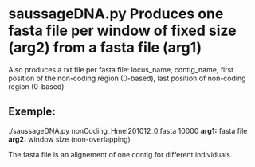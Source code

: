# saussageDNA.py  Produces one fasta file per window of fixed size (arg2) from a fasta file (arg1) 
Also produces a txt file per fasta file: locus_name, contig_name, first position of the non-coding region (0-based), last position of non-coding region (0-based)  
  
## Exemple:  
./saussageDNA.py nonCoding_Hmel201012_0.fasta 10000 
**arg1:** fasta file  
**arg2:** window size (non-overlapping) 
  
The fasta file is an alignement of one contig for different individuals.  
  
